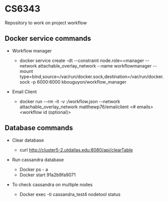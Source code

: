 # CS6343
Repository to work on project workflow

## Docker service commands
- Workflow manager

   * docker service create -dt --constraint node.role==manager --network attachable_overlay_network --name workflowmanager --mount type=bind,source=/var/run/docker.sock,destination=/var/run/docker.sock -p 6000:6000 kbouguyon/workflow_manager

- Email Client

   * docker run --rm -it -v <path to workflow.json>:/workflow.json --network attachable_overlay_network matthewp76/emailclient <# emails> <workflow id (optional)>


## Database commands

- Clear database

   * curl http://cluster5-2.utdallas.edu:8080/api/clearTable

- Run cassandra database

   * Docker ps - a
   * Docker start 91a2b9fa9071

- To check cassandra on multiple nodes

   * Docker exec -ti cassandra_test4 nodetool status
